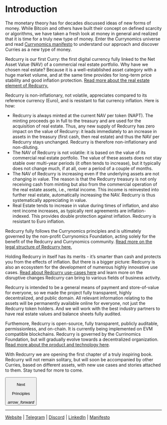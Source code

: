 # Introduction
The monetary theory has for decades discussed ideas of new forms of money. While Bitcoin and others have built their concept on defined scarcity or algorithms, we have taken a fresh look at money in general and realized that it is time for a truly new type of money. Enter the Currynomics universe and read [Currynomics manifesto](https://redcurry.co/manifesto) to understand our approach and discover Curries as a new type of money.

Redcurry is our first Curry: the first digital currency fully linked to the Net Asset Value (NAV) of a commercial real estate portfolio. Why have we chosen real estate? Because it is a well-established asset category with a huge market volume, and at the same time provides for long-term price stability and good inflation protection. [Read more about the real estate element of Redcurry.](asset/treasury/re.md)

Redcurry is non-inflationary, not volatile, appreciates compared to its reference currency (Euro), and is resistant to fiat currency inflation. Here is how:

* Redcurry is always minted at the current NAV per token (NAPT). The minting proceeds go in full to the treasury and are used for the acquisition of real estate. Thus, any new supply of Redcurry has zero impact on the value of Redcurry: it leads immediately to an increase in assets in the treasury (first cash, then real estate) and thus the NAV per Redcurry stays unchanged. Redcurry is therefore non-inflationary and non-diluting.
* The NAV of Redcurry is not volatile: it is based on the value of its commercial real estate portfolio. The value of these assets does not stay stable over multi-year periods (it often tends to increase), but it typically does not change much, if at all, over a period of a couple of months.
* The NAV of Redcurry is increasing even if the underlying assets are not changing in value. The reason is that the Redcurry treasury is not only receiving cash from minting but also from the commercial operation of the real estate assets, i.e., rental income. This income is reinvested into further real estate, automatically increasing the NAV. Redcurry is thus systematically appreciating in value.
* Real Estate tends to increase in value during times of inflation, and also rent income increases, as typically rent agreements are inflation-indexed. This provides double protection against inflation. Redcurry is resistant to Euro inflation.

Redcurry fully follows the Currynomics principles and is ultimately governed by the non-profit Currynomics Foundation, acting solely for the benefit of the Redcurry and Currynomics community. [Read more on the legal structure of Redcurry here.](/asset/legal/overview.md)

Holding Redcurry in itself has its merits - it’s smarter than cash and protects you from the effects of inflation. But there is a bigger picture: Redcurry is also an ecosystem for the development of numerous highly innovative use cases. [Read about Redcurry use-cases here](/whitepaper/benefits.md) and learn more on the disruptive changes Redcurry can bring to various fields of business activity.

Redcurry is intended to be a general means of payment and store-of-value for everyone, so we made the project fully transparent, highly decentralized, and public domain. All relevant information relating to the assets will be permanently available online for everyone, not just the Redcurry token holders. And we will work with the best industry partners to have real estate values and balance sheets fully audited. 

Furthemore, Redcurry is open-source, fully transparent, publicly auditable, permissionless, and on-chain. It is currently being implemented on EVM compatible blockchains. Redcurry is governed by the Currinomics Foundation, but will gradually evolve towards a decentralized organization. [Read more about the product and technology here](/asset/technology/overview.md).

With Redcurry we are opening the first chapter of a truly inspiring book. Redcurry will not remain solitary, but will soon be accompanied by other Curries, based on different assets, with new use cases and stories attached to them. Stay tuned for more to come.  

<a href="/#/whitepaper/manifesto">
    <button class="nextButton" >
        <div class="copy">
            <p class="title">Next</p>
            <p class="value">Principles</p>
        </div>
        <div class="icon"><i class="material-icons">arrow_forward</i></div>
    </button>
</a>

<hr>
<a href="https://redcurry.co" target="_blank">Website</a> | <a href="https://t.me/RedcurryOfficial" target="_blank">Telegram</a> | <a href="https://discord.gg/z8kgCvxtea" target="_blank">Discord</a> | <a href="https://www.linkedin.com/company/86164816" target="_blank">LinkedIn</a> | <a href="https://redcurry.co/manifesto" target="_blank">Manifesto</a> 



<!-- [Next: Principles](whitepaper/manifesto.md) -->
